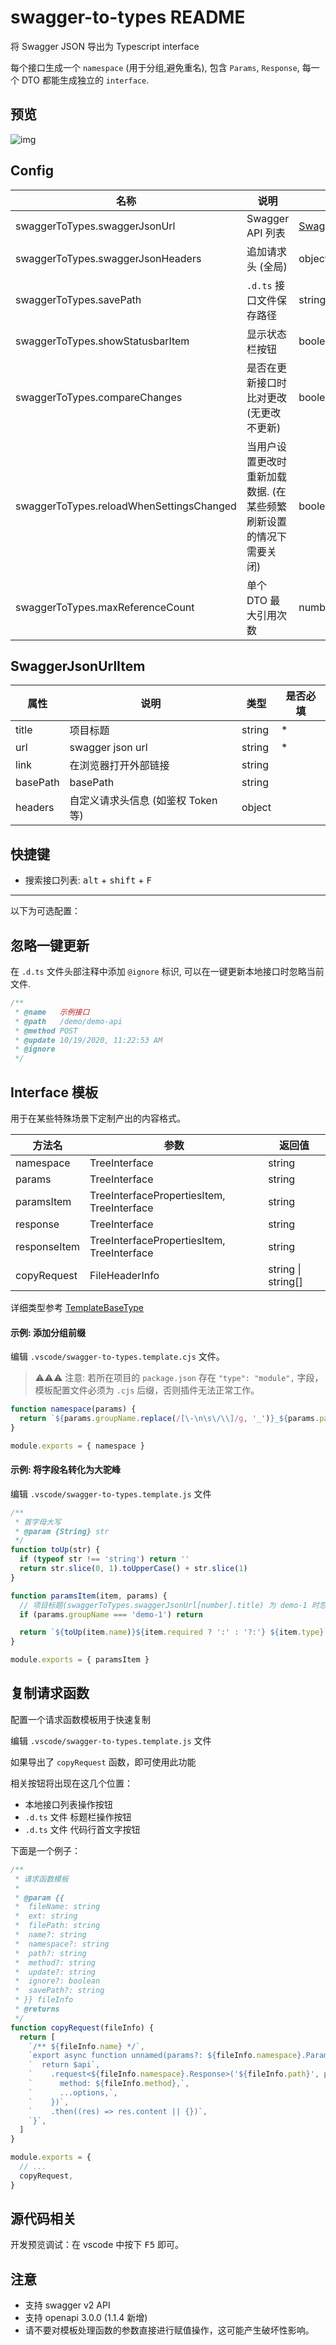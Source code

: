 # swagger-to-types README

将 Swagger JSON 导出为 Typescript interface

每个接口生成一个 `namespace` (用于分组,避免重名), 包含 `Params`, `Response`, 每一个 DTO 都能生成独立的 `interface`.

## 预览

![img](./assets/images/preview.png)

## Config

| 名称 | 说明 | 类型 | 默认 |
| --- | --- | --- | --- |
| swaggerToTypes.swaggerJsonUrl | Swagger API 列表 | [SwaggerJsonUrlItem](#SwaggerJsonUrlItem)[] | [] |
| swaggerToTypes.swaggerJsonHeaders | 追加请求头 (全局) | object | {} |
| swaggerToTypes.savePath | `.d.ts` 接口文件保存路径 | string | 'types/swagger-interfaces' |
| swaggerToTypes.showStatusbarItem | 显示状态栏按钮 | boolean | `true` |
| swaggerToTypes.compareChanges | 是否在更新接口时比对更改 (无更改不更新) | boolean | `true` |
| swaggerToTypes.reloadWhenSettingsChanged | 当用户设置更改时重新加载数据. (在某些频繁刷新设置的情况下需要关闭) | boolean | `true` |
| swaggerToTypes.maxReferenceCount | 单个 DTO 最大引用次数 | number | 5000 |

## SwaggerJsonUrlItem

| 属性     | 说明                               | 类型   | 是否必填 |
| -------- | ---------------------------------- | ------ | -------- |
| title    | 项目标题                           | string | \*       |
| url      | swagger json url                   | string | \*       |
| link     | 在浏览器打开外部链接               | string |          |
| basePath | basePath                           | string |          |
| headers  | 自定义请求头信息 (如鉴权 Token 等) | object |          |

## 快捷键

- 搜索接口列表: <kbd>alt</kbd> + <kbd>shift</kbd> + <kbd>F</kbd>

---

以下为可选配置：

## 忽略一键更新

在 `.d.ts` 文件头部注释中添加 `@ignore` 标识, 可以在一键更新本地接口时忽略当前文件.

```ts
/**
 * @name   示例接口
 * @path   /demo/demo-api
 * @method POST
 * @update 10/19/2020, 11:22:53 AM
 * @ignore
 */
```

## Interface 模板

用于在某些特殊场景下定制产出的内容格式。

| 方法名       | 参数                                       | 返回值             |
| ------------ | ------------------------------------------ | ------------------ |
| namespace    | TreeInterface                              | string             |
| params       | TreeInterface                              | string             |
| paramsItem   | TreeInterfacePropertiesItem, TreeInterface | string             |
| response     | TreeInterface                              | string             |
| responseItem | TreeInterfacePropertiesItem, TreeInterface | string             |
| copyRequest  | FileHeaderInfo                             | string \| string[] |

详细类型参考 [TemplateBaseType](src/tools/get-templates.ts#L11)

#### 示例: 添加分组前缀

编辑 `.vscode/swagger-to-types.template.cjs` 文件。

> ⚠️⚠️⚠️ 注意: 若所在项目的 `package.json` 存在 `"type": "module",` 字段，模板配置文件必须为 `.cjs` 后缀，否则插件无法正常工作。

```js
function namespace(params) {
  return `${params.groupName.replace(/[\-\n\s\/\\]/g, '_')}_${params.pathName}`
}

module.exports = { namespace }
```

#### 示例: 将字段名转化为大驼峰

编辑 `.vscode/swagger-to-types.template.js` 文件

```js
/**
 * 首字母大写
 * @param {String} str
 */
function toUp(str) {
  if (typeof str !== 'string') return ''
  return str.slice(0, 1).toUpperCase() + str.slice(1)
}

function paramsItem(item, params) {
  // 项目标题(swaggerToTypes.swaggerJsonUrl[number].title) 为 demo-1 时忽略定制方案
  if (params.groupName === 'demo-1') return

  return `${toUp(item.name)}${item.required ? ':' : '?:'} ${item.type}`
}

module.exports = { paramsItem }
```

## 复制请求函数

配置一个请求函数模板用于快速复制

编辑 `.vscode/swagger-to-types.template.js` 文件

如果导出了 `copyRequest` 函数，即可使用此功能

相关按钮将出现在这几个位置：

- 本地接口列表操作按钮
- `.d.ts` 文件 标题栏操作按钮
- `.d.ts` 文件 代码行首文字按钮

下面是一个例子：

```js
/**
 * 请求函数模板
 *
 * @param {{
 *  fileName: string
 *  ext: string
 *  filePath: string
 *  name?: string
 *  namespace?: string
 *  path?: string
 *  method?: string
 *  update?: string
 *  ignore?: boolean
 *  savePath?: string
 * }} fileInfo
 * @returns
 */
function copyRequest(fileInfo) {
  return [
    `/** ${fileInfo.name} */`,
    `export async function unnamed(params?: ${fileInfo.namespace}.Params, options?: RequestOptions) {`,
    `  return $api`,
    `    .request<${fileInfo.namespace}.Response>('${fileInfo.path}', params, {`,
    `      method: ${fileInfo.method},`,
    `      ...options,`,
    `    })`,
    `    .then((res) => res.content || {})`,
    `}`,
  ]
}

module.exports = {
  // ...
  copyRequest,
}
```

## 源代码相关

开发预览调试：在 vscode 中按下 <kbd>F5</kbd> 即可。

## 注意

- 支持 swagger v2 API
- 支持 openapi 3.0.0 (1.1.4 新增)
- 请不要对模板处理函数的参数直接进行赋值操作，这可能产生破坏性影响。
